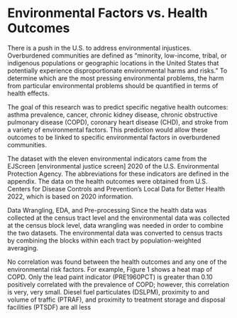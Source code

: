 Environmental Factors vs. Health Outcomes
==============================

There is a push in the U.S. to address environmental injustices. Overburdened communities are defined as “minority, low-income, tribal, or indigenous populations or geographic locations in the United States that potentially experience disproportionate environmental harms and risks.” To determine which are the most pressing environmental problems, the harm from particular environmental problems should be quantified in terms of health effects.  
 
The goal of this research was to predict specific negative health outcomes: asthma prevalence, cancer, chronic kidney disease, chronic obstructive pulmonary disease (COPD), coronary heart disease (CHD), and stroke from a variety of environmental factors. This prediction would allow these outcomes to be linked to specific environmental factors in overburdened communities.  
 
The dataset with the eleven environmental indicators came from the EJScreen [environmental justice screen] 2020 of the U.S. Environmental Protection Agency. The abbreviations for these indicators are defined in the appendix. The data on the health outcomes were obtained from U.S. Centers for Disease Controls and Prevention’s Local Data for Better Health 2022, which is based on 2020 information. 
 
Data Wrangling, EDA, and Pre-processing 
Since the health data was collected at the census tract level and the environmental data was collected at the census block level, data wrangling was needed in order to combine the two datasets. The environmental data was converted to census tracts by combining the blocks within each tract by population-weighted averaging. 
 
No correlation was found between the health outcomes and any one of the environmental risk factors. For example, Figure 1 shows a heat map of COPD. Only the lead paint indicator (PRE1960PCT) is greater than 0.10 positively correlated with the prevalence of COPD; however, this correlation is very, very small. Diesel fuel particulates (DSLPM), proximity to and volume of traffic (PTRAF), and proximity to treatment storage and disposal facilities (PTSDF) are all less 


